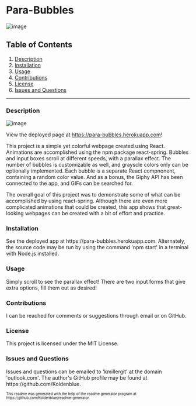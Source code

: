 # Para-Bubbles

![image](https://img.shields.io/badge/license-MIT%20License-green)

## Table of Contents

1. <a href="#description">Description</a>
2. <a href="#installation">Installation</a>
3. <a href="#usage">Usage</a>
4. <a href="#contributions">Contributions</a>
5. <a href="#license">License</a>
6. <a href="#questions">Issues and Questions</a>
<hr><h3 id='description'>Description</h3>

![image](https://user-images.githubusercontent.com/64618290/96818112-af016c80-13d5-11eb-9f44-96348a6a7d5e.png)

View the deployed page at https://para-bubbles.herokuapp.com!

This project is a simple yet colorful webpage created using React. Animations are accomplished using the npm package react-spring. Bubbles and input boxes scroll at different speeds, with a parallax effect. The number of bubbles is customizable as well, and grayscle colors only can be optionally implemented. Each bubble is a separate React compnonent, containing a random color value. And as a bonus, the Giphy API has been connected to the app, and GIFs can be searched for. 

The overall goal of this project was to demonstrate some of what can be accomplished by using react-spring. Although there are even more complicated animations that could be created, this app shows that great-looking webpages can be created with a bit of effort and practice.

<h3 id='installation'>Installation</h3>
See the deployed app at https://para-bubbles.herokuapp.com. Alternately, the source code may be run by using the command 'npm start' in a terminal with Node.js installed.

<h3 id='usage'>Usage</h3>
Simply scroll to see the parallax effect! There are two input forms that give extra options, fill them out as desired!

<h3 id='contributions'>Contributions</h3>
I can be reached for comments or suggestions through email or on GitHub.

<h3 id='license'>License</h3>
This project is licensed under the MIT License.

<h3 id='questions'>Issues and Questions</h3>
Issues and questions can be emailed to 'kmillergit' at the domain 'outlook.com'. The author's GitHub profile may be found at https://github.com/Koldenblue.<p><sub><sup>This readme was generated with the help of the readme generator program at https://github.com/Koldenblue/readme-generator.</sup></sub></p>
